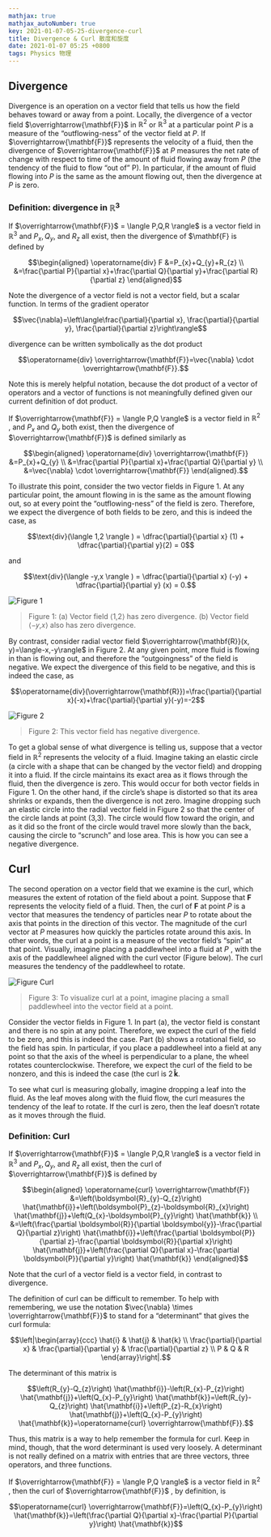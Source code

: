 ```yaml
---
mathjax: true
mathjax_autoNumber: true
key: 2021-01-07-05-25-divergence-curl
title: Divergence & Curl 散度和旋度
date: 2021-01-07 05:25 +0800
tags: Physics 物理
---
```


## Divergence

Divergence is an operation on a vector field that tells us how the field behaves toward or away from a point. Locally, the divergence of a vector field $\overrightarrow{\mathbf{F}}$ in $\mathbb{R}^2$ or $\mathbb{R}^3$ at a particular point $P$ is a measure of the “outflowing-ness” of the vector field at $P$.
If $\overrightarrow{\mathbf{F}}$ represents the velocity of a fluid, then the divergence of $\overrightarrow{\mathbf{F}}$ at $P$ measures the net rate of change with respect to time of the amount of fluid flowing away from $P$ (the tendency of the fluid to flow “out of” P). In particular, if the amount of fluid flowing into $P$ is the same as the amount flowing out, then the divergence at $P$ is zero.

### Definition: divergence in $\mathbb{R}^3$

If $\overrightarrow{\mathbf{F}}$ = \langle P,Q,R \rangle$ is a vector field in $\mathbb{R}^3$ and $P_x, \, Q_y,$ and $R_z$ all exist, then the divergence of $\mathbf{F} is defined by

$$\begin{aligned}
\operatorname{div} F &=P_{x}+Q_{y}+R_{z} \\
&=\frac{\partial P}{\partial x}+\frac{\partial Q}{\partial y}+\frac{\partial R}{\partial z}
\end{aligned}$$

Note the divergence of a vector field is not a vector field, but a scalar function. In terms of the gradient operator

$$\vec{\nabla}=\left\langle\frac{\partial}{\partial x}, \frac{\partial}{\partial y}, \frac{\partial}{\partial z}\right\rangle$$

divergence can be written symbolically as the dot product

$$\operatorname{div} \overrightarrow{\mathbf{F}}=\vec{\nabla} \cdot \overrightarrow{\mathbf{F}}.$$

Note this is merely helpful notation, because the dot product of a vector of operators and a vector of functions is not meaningfully defined given our current definition of dot product.

If $\overrightarrow{\mathbf{F}} = \langle P,Q \rangle$ is a vector field in $\mathbb{R}^2$ , and $P_{x}$ and $Q_{y}$ both exist, then the divergence of $\overrightarrow{\mathbf{F}}$ is defined similarly as

$$\begin{aligned}
\operatorname{div} \overrightarrow{\mathbf{F}} &=P_{x}+Q_{y} \\
&=\frac{\partial P}{\partial x}+\frac{\partial Q}{\partial y} \\
&=\vec{\nabla} \cdot \overrightarrow{\mathbf{F}}
\end{aligned}.$$

To illustrate this point, consider the two vector fields in Figure 1. At any particular point, the amount flowing in is the same as the amount flowing out, so at every point the “outflowing-ness” of the field is zero. Therefore, we expect the divergence of both fields to be zero, and this is indeed the case, as

$$\text{div}(\langle 1,2 \rangle ) = \dfrac{\partial}{\partial x} (1) + \dfrac{\partial}{\partial y}(2) = 0$$

and

$$\text{div}(\langle -y,x \rangle ) = \dfrac{\partial}{\partial x} (-y) + \dfrac{\partial}{\partial y} (x) = 0.$$

![Figure 1](https://tenetai.com/iclass/d1.jpg)

> Figure 1: (a) Vector field ⟨1,2⟩ has zero divergence. (b) Vector field ⟨−𝑦,𝑥⟩ also has zero divergence.

By contrast, consider radial vector field $\overrightarrow{\mathbf{R}}(x, y)=\langle-x,-y\rangle$ in Figure 2. At any given point, more fluid is flowing in than is flowing out, and therefore the “outgoingness” of the field is negative. We expect the divergence of this field to be negative, and this is indeed the case, as

$$\operatorname{div}(\overrightarrow{\mathbf{R}})=\frac{\partial}{\partial x}(-x)+\frac{\partial}{\partial y}(-y)=-2$$

![Figure 2](https://tenetai.com/iclass/d2.jpg)

> Figure 2: This vector field has negative divergence.

To get a global sense of what divergence is telling us, suppose that a vector field in $\mathbb{R}^2$ represents the velocity of a fluid. Imagine taking an elastic circle (a circle with a shape that can be changed by the vector field) and dropping it into a fluid. If the circle maintains its exact area as it flows through the fluid, then the divergence is zero. This would occur for both vector fields in Figure 1. On the other hand, if the circle’s shape is distorted so that its area shrinks or expands, then the divergence is not zero. Imagine dropping such an elastic circle into the radial vector field in Figure 2 so that the center of the circle lands at point (3,3). The circle would flow toward the origin, and as it did so the front of the circle would travel more slowly than the back, causing the circle to “scrunch” and lose area. This is how you can see a negative divergence.

## Curl

The second operation on a vector field that we examine is the curl, which measures the extent of rotation of the field about a point. Suppose that $\mathbf{F}$ represents the velocity field of a fluid. Then, the curl of $\mathbf{F}$ at point $P$ is a vector that measures the tendency of particles near $P$ to rotate about the axis that points in the direction of this vector. The magnitude of the curl vector at $P$ measures how quickly the particles rotate around this axis. In other words, the curl at a point is a measure of the vector field’s “spin” at that point. Visually, imagine placing a paddlewheel into a fluid at $P$ , with the axis of the paddlewheel aligned with the curl vector (Figure below). The curl measures the tendency of the paddlewheel to rotate.

![Figure Curl](https://tenetai.com/iclass/c1.jpg)

> Figure 3: To visualize curl at a point, imagine placing a small paddlewheel into the vector field at a point.

Consider the vector fields in Figure 1. In part (a), the vector field is constant and there is no spin at any point. Therefore, we expect the curl of the field to be zero, and this is indeed the case. Part (b) shows a rotational field, so the field has spin. In particular, if you place a paddlewheel into a field at any point so that the axis of the wheel is perpendicular to a plane, the wheel rotates counterclockwise. Therefore, we expect the curl of the field to be nonzero, and this is indeed the case (the curl is $2\,\mathbf{\hat k}$.

To see what curl is measuring globally, imagine dropping a leaf into the fluid. As the leaf moves along with the fluid flow, the curl measures the tendency of the leaf to rotate. If the curl is zero, then the leaf doesn’t rotate as it moves through the fluid.

### Definition: Curl

If $\overrightarrow{\mathbf{F}}$ = \langle P,Q,R \rangle$ is a vector field in $\mathbb{R}^3$ and $P_x, \, Q_y,$ and $R_z$ all exist, then the curl of $\overrightarrow{\mathbf{F}}$ is defined by

$$\begin{aligned}
\operatorname{curl} \overrightarrow{\mathbf{F}} &=\left(\boldsymbol{R}_{y}-Q_{z}\right) \hat{\mathbf{i}}+\left(\boldsymbol{P}_{z}-\boldsymbol{R}_{x}\right) \hat{\mathbf{j}}+\left(Q_{x}-\boldsymbol{P}_{y}\right) \hat{\mathbf{k}} \\
&=\left(\frac{\partial \boldsymbol{R}}{\partial \boldsymbol{y}}-\frac{\partial Q}{\partial z}\right) \hat{\mathbf{i}}+\left(\frac{\partial \boldsymbol{P}}{\partial z}-\frac{\partial \boldsymbol{R}}{\partial x}\right) \hat{\mathbf{j}}+\left(\frac{\partial Q}{\partial x}-\frac{\partial \boldsymbol{P}}{\partial y}\right) \hat{\mathbf{k}}
\end{aligned}$$

Note that the curl of a vector field is a vector field, in contrast to divergence.

The definition of curl can be difficult to remember. To help with remembering, we use the notation $\vec{\nabla} \times \overrightarrow{\mathbf{F}}$ to stand for a “determinant” that gives the curl formula:

$$\left|\begin{array}{ccc}
\hat{i} & \hat{j} & \hat{k} \\
\frac{\partial}{\partial x} & \frac{\partial}{\partial y} & \frac{\partial}{\partial z} \\
P & Q & R
\end{array}\right|.$$

The determinant of this matrix is

$$\left(R_{y}-Q_{z}\right) \hat{\mathbf{i}}-\left(R_{x}-P_{z}\right) \hat{\mathbf{j}}+\left(Q_{x}-P_{y}\right) \hat{\mathbf{k}}=\left(R_{y}-Q_{z}\right) \hat{\mathbf{i}}+\left(P_{z}-R_{x}\right) \hat{\mathbf{j}}+\left(Q_{x}-P_{y}\right) \hat{\mathbf{k}}=\operatorname{curl} \overrightarrow{\mathbf{F}}.$$

Thus, this matrix is a way to help remember the formula for curl. Keep in mind, though, that the word determinant is used very loosely. A determinant is not really defined on a matrix with entries that are three vectors, three operators, and three functions.

If $\overrightarrow{\mathbf{F}} = \langle P,Q \rangle$ is a vector field in $\mathbb{R}^2$ , then the curl of $\overrightarrow{\mathbf{F}}$ , by definition, is

$$\operatorname{curl} \overrightarrow{\mathbf{F}}=\left(Q_{x}-P_{y}\right) \hat{\mathbf{k}}=\left(\frac{\partial Q}{\partial x}-\frac{\partial P}{\partial y}\right) \hat{\mathbf{k}}$$

<!--more-->
